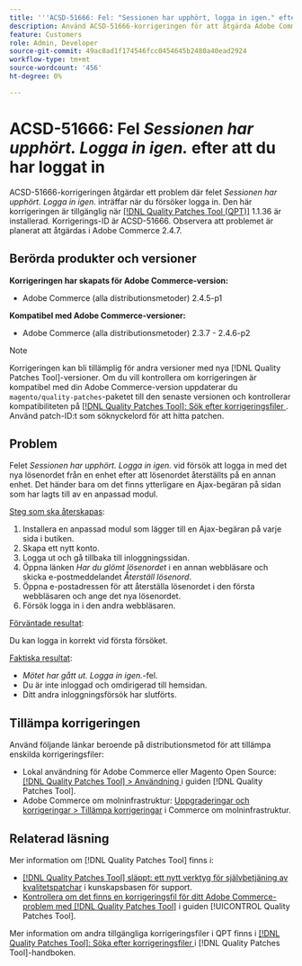 ```yaml
---
title: '''ACSD-51666: Fel: "Sessionen har upphört, logga in igen." efter att du loggat in'
description: Använd ACSD-51666-korrigeringen för att åtgärda Adobe Commerce-problemet där felet *Sessionen har upphört, logga in igen.* inträffar när du försöker logga in.
feature: Customers
role: Admin, Developer
source-git-commit: 49ac8ad1f174546fcc0454645b2480a40ead2924
workflow-type: tm+mt
source-wordcount: '456'
ht-degree: 0%

---
```


# ACSD-51666: Fel *Sessionen har upphört. Logga in igen.* efter att du har loggat in

ACSD-51666-korrigeringen åtgärdar ett problem där felet *Sessionen har upphört. Logga in igen.* inträffar när du försöker logga in. Den här korrigeringen är tillgänglig när [[!DNL Quality Patches Tool (QPT)]](https://experienceleague.adobe.com/en/docs/commerce-knowledge-base/kb/announcements/commerce-announcements/magento-quality-patches-released-new-tool-to-self-serve-quality-patches) 1.1.36 är installerad. Korrigerings-ID är ACSD-51666. Observera att problemet är planerat att åtgärdas i Adobe Commerce 2.4.7.

## Berörda produkter och versioner

**Korrigeringen har skapats för Adobe Commerce-version:**

* Adobe Commerce (alla distributionsmetoder) 2.4.5-p1

**Kompatibel med Adobe Commerce-versioner:**

* Adobe Commerce (alla distributionsmetoder) 2.3.7 - 2.4.6-p2

>[!NOTE]
>
>Korrigeringen kan bli tillämplig för andra versioner med nya [!DNL Quality Patches Tool]-versioner. Om du vill kontrollera om korrigeringen är kompatibel med din Adobe Commerce-version uppdaterar du `magento/quality-patches`-paketet till den senaste versionen och kontrollerar kompatibiliteten på [[!DNL Quality Patches Tool]: Sök efter korrigeringsfiler ](https://experienceleague.adobe.com/tools/commerce-quality-patches/index.html). Använd patch-ID:t som söknyckelord för att hitta patchen.

## Problem

Felet *Sessionen har upphört. Logga in igen.* vid försök att logga in med det nya lösenordet från en enhet efter att lösenordet återställts på en annan enhet. Det händer bara om det finns ytterligare en Ajax-begäran på sidan som har lagts till av en anpassad modul.

<u>Steg som ska återskapas</u>:

1. Installera en anpassad modul som lägger till en Ajax-begäran på varje sida i butiken.
1. Skapa ett nytt konto.
1. Logga ut och gå tillbaka till inloggningssidan.
1. Öppna länken *Har du glömt lösenordet* i en annan webbläsare och skicka e-postmeddelandet *Återställ lösenord*.
1. Öppna e-postadressen för att återställa lösenordet i den första webbläsaren och ange det nya lösenordet.
1. Försök logga in i den andra webbläsaren.

<u>Förväntade resultat</u>:

Du kan logga in korrekt vid första försöket.

<u>Faktiska resultat</u>:

* *Mötet har gått ut. Logga in igen.*-fel.
* Du är inte inloggad och omdirigerad till hemsidan.
* Ditt andra inloggningsförsök har slutförts.

## Tillämpa korrigeringen

Använd följande länkar beroende på distributionsmetod för att tillämpa enskilda korrigeringsfiler:

* Lokal användning för Adobe Commerce eller Magento Open Source: [[!DNL Quality Patches Tool] > Användning ](https://experienceleague.adobe.com/docs/commerce-operations/tools/quality-patches-tool/usage.html) i guiden [!DNL Quality Patches Tool].
* Adobe Commerce om molninfrastruktur: [Uppgraderingar och korrigeringar > Tillämpa korrigeringar](https://experienceleague.adobe.com/docs/commerce-cloud-service/user-guide/develop/upgrade/apply-patches.html) i Commerce om molninfrastruktur.

## Relaterad läsning

Mer information om [!DNL Quality Patches Tool] finns i:

* [[!DNL Quality Patches Tool] släppt: ett nytt verktyg för självbetjäning av kvalitetspatchar](https://experienceleague.adobe.com/en/docs/commerce-knowledge-base/kb/announcements/commerce-announcements/magento-quality-patches-released-new-tool-to-self-serve-quality-patches) i kunskapsbasen för support.
* [Kontrollera om det finns en korrigeringsfil för ditt Adobe Commerce-problem med  [!DNL Quality Patches Tool]](/help/tools/quality-patches-tool/patches-available-in-qpt/check-patch-for-magento-issue-with-magento-quality-patches.md) i guiden [!UICONTROL Quality Patches Tool].


Mer information om andra tillgängliga korrigeringsfiler i QPT finns i [[!DNL Quality Patches Tool]: Söka efter korrigeringsfiler ](https://experienceleague.adobe.com/tools/commerce-quality-patches/index.html) i [!DNL Quality Patches Tool]-handboken.
